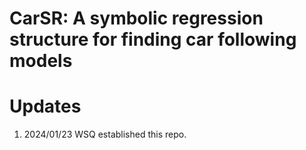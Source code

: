 # CarSR: A symbolic regression structure for finding car following models  

# Updates
1. 2024/01/23 WSQ established this repo.
